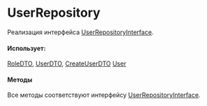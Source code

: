 # UserRepository

Реализация интерфейса [UserRepositoryInterface](/app/Repositories/Interfaces/User/UserRepositoryInterface.md).

#### Использует:

[RoleDTO](/app/DTO/Roles/RoleDTO.md), [UserDTO](/app/DTO/User/UserDTO.md), [CreateUserDTO](/app/DTO/User/CreateUserDTO.md)
[User](/app/Models/User.md)

#### Методы

Все методы соответствуют интерфейсу [UserRepositoryInterface](/app/Repositories/Interfaces/User/UserRepositoryInterface.md).
